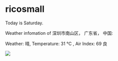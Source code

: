 # ricosmall

Today is Saturday.

Weather infomation of 深圳市南山区， 广东省， 中国: 

Weather: 晴, Temperature: 31 ℃ , Air Index: 69 良

<img src="https://github-readme-stats.vercel.app/api?username=ricosmall&show_icons=true" />
